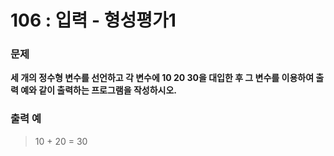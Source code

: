# 106 : 입력 - 형성평가1

### 문제
**세 개의 정수형 변수를 선언하고 각 변수에 10 20 30을 대입한 후 그 변수를 이용하여 출력 예와 같이 출력하는 프로그램을 작성하시오.**

### 출력 예
> 10 + 20 = 30
